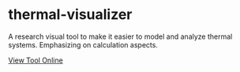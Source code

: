 # thermal-visualizer

A research visual tool to make it easier to model and analyze thermal systems. Emphasizing on calculation aspects. 

<a href="https://thermal-visualizer.herokuapp.com/visualizer" target="_blank">View Tool Online</a>


